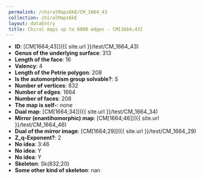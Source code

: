 ```yaml
--- 
 permalink: /chiralMaps6kE/CM_1664_43 
 collection: chiralMaps6kE
 layout: dataEntry
 title: Chiral maps up to 6000 edges - CM[1664;43]
---
```


- **ID**: [CM[1664;43]]({{ site.url }}/test/CM_1664_43)
- **Genus of the underlying surface**: 313
- **Length of the face**: 16
- **Valency**: 4
- **Length of the Petrie polygon**: 208
- **Is the automorphism group solvable?**: S
- **Number of vertices**: 832
- **Number of edges**: 1664
- **Number of faces**: 208
- **The map is self-**: none
- **Dual map**: [CM[1664;34]]({{ site.url }}/test/CM_1664_34)
- **Mirror (enantihomorphic) map**: [CM[1664;46]]({{ site.url }}/test/CM_1664_46)
- **Dual of the mirror image**: [CM[1664;29]]({{ site.url }}/test/CM_1664_29)
- **Z_q-Exponent?**: 2
- **No idea**:  3:46
- **No idea**: Y
- **No idea**: Y
- **Skeleton**: Sk(832;20)
- **Some other kind of skeleton**: nan

